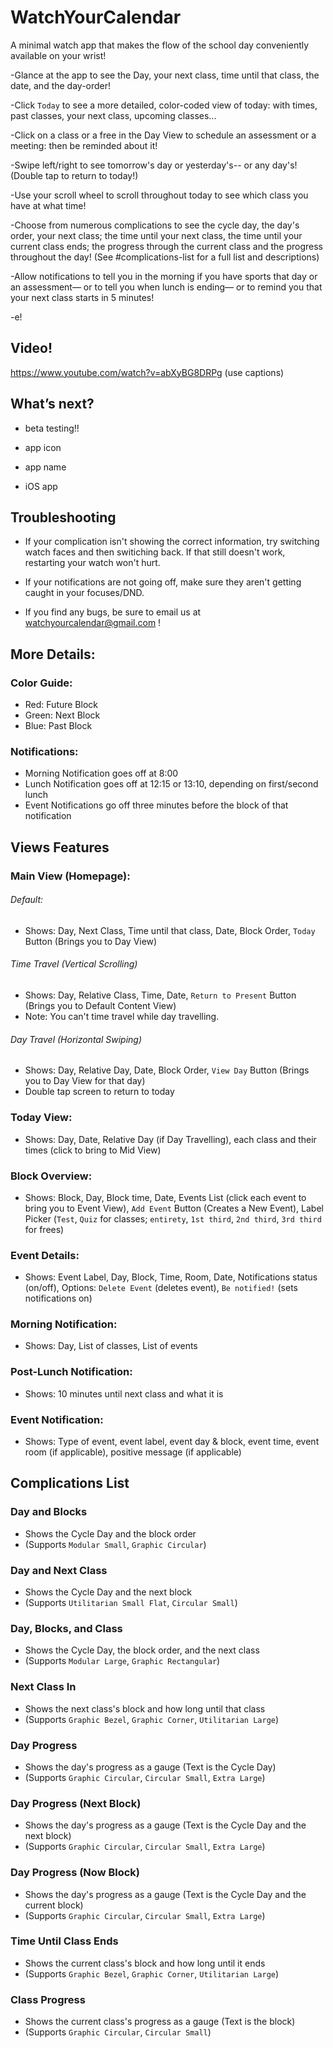 # WatchYourCalendar
A minimal watch app that makes the flow of the school day conveniently available on your wrist!

-Glance at the app to see the Day, your next class, time until that class, the date, and the day-order!

-Click `Today` to see a more detailed, color-coded view of today: with times, past classes, your next class, upcoming classes...

-Click on a class or a free in the Day View to schedule an assessment or a meeting: then be reminded about it!

-Swipe left/right to see tomorrow's day or yesterday's-- or any day's! (Double tap to return to today!)

-Use your scroll wheel to scroll throughout today to see which class you have at what time!

-Choose from numerous complications to see the cycle day, the day's order, your next class; the time until your next class, the time until your current class ends; the progress through the current class and the progress throughout the day! (See #complications-list for a full list and descriptions)

-Allow notifications to tell you in the morning if you have sports that day or an assessment— or to tell you when lunch is ending— or to remind you that your next class starts in 5 minutes!

-e!

## Video!

https://www.youtube.com/watch?v=abXyBG8DRPg (use captions)

## What’s next?
- beta testing!!

- app icon

- app name

- iOS app


## Troubleshooting

- If your complication isn't showing the correct information, try switching watch faces and then switiching back. If that still doesn't work, restarting your watch won't hurt.

- If your notifications are not going off, make sure they aren't getting caught in your focuses/DND.

- If you find any bugs, be sure to email us at watchyourcalendar@gmail.com !

## More Details:

### Color Guide:
- Red: Future Block
- Green: Next Block
- Blue: Past Block

### Notifications:
- Morning Notification goes off at 8:00
- Lunch Notification goes off at 12:15 or 13:10, depending on first/second lunch
- Event Notifications go off three minutes before the block of that notification


## Views Features
### Main View (Homepage):
###### Default:
- Shows: Day, Next Class, Time until that class, Date, Block Order, `Today` Button (Brings you to Day View)

###### Time Travel (Vertical Scrolling)
- Shows: Day, Relative Class, Time, Date, `Return to Present` Button (Brings you to Default Content View)
- Note: You can't time travel while day travelling.

###### Day Travel (Horizontal Swiping)
- Shows: Day, Relative Day, Date, Block Order, `View Day` Button (Brings you to Day View for that day)
- Double tap screen to return to today

### Today View:
- Shows: Day, Date, Relative Day (if Day Travelling), each class and their times (click to bring to Mid View)

### Block Overview:
- Shows: Block, Day, Block time, Date, Events List (click each event to bring you to Event View), `Add Event` Button (Creates a New Event), Label Picker (`Test`, `Quiz` for classes; `entirety`, `1st third`, `2nd third`, `3rd third` for frees)

### Event Details:
- Shows: Event Label, Day, Block, Time, Room, Date, Notifications status (on/off), Options: `Delete Event` (deletes event), `Be notified!` (sets notifications on)


### Morning Notification:
- Shows: Day, List of classes, List of events

### Post-Lunch Notification:
- Shows: 10 minutes until next class and what it is

### Event Notification:
- Shows: Type of event, event label, event day & block, event time, event room (if applicable), positive message (if applicable)

## Complications List

### Day and Blocks
- Shows the Cycle Day and the block order
- (Supports `Modular Small`, `Graphic Circular`)

<!-- ### Date and Day
- Shows the date and the Cycle Day
- (Supports `Modular Small`, `Graphic Circular`)

### Date and Blocks
- Shows the date and the block order
- (Supports `Modular Small`, `Graphic Circular`) -->

### Day and Next Class
- Shows the Cycle Day and the next block
- (Supports `Utilitarian Small Flat`, `Circular Small`)

### Day, Blocks, and Class
- Shows the Cycle Day, the block order, and the next class
- (Supports `Modular Large`, `Graphic Rectangular`)

### Next Class In
- Shows the next class's block and how long until that class
- (Supports `Graphic Bezel`, `Graphic Corner`, `Utilitarian Large`)

### Day Progress
- Shows the day's progress as a gauge (Text is the Cycle Day)
- (Supports `Graphic Circular`, `Circular Small`, `Extra Large`)

### Day Progress (Next Block)
- Shows the day's progress as a gauge (Text is the Cycle Day and the next block)
- (Supports `Graphic Circular`, `Circular Small`, `Extra Large`)

### Day Progress (Now Block)
- Shows the day's progress as a gauge (Text is the Cycle Day and the current block)
- (Supports `Graphic Circular`, `Circular Small`, `Extra Large`)

### Time Until Class Ends
- Shows the current class's block and how long until it ends
- (Supports `Graphic Bezel`, `Graphic Corner`, `Utilitarian Large`)

### Class Progress
- Shows the current class's progress as a gauge (Text is the block)
- (Supports `Graphic Circular`, `Circular Small`)
 
